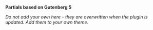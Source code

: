 **Partials based on Gutenberg 5**
                                      
_Do not add your own here - they are overwritten when the plugin is updated. Add them to your own theme._ 